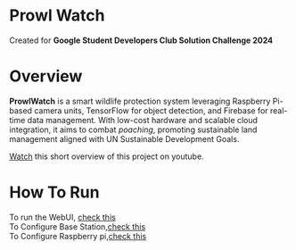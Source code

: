 # Prowl Watch

  Created for **Google Student Developers Club Solution Challenge 2024**

# Overview

**ProwlWatch** is a smart wildlife protection system leveraging Raspberry Pi-based camera units, TensorFlow for object detection, and Firebase for real-time data management. With low-cost hardware and scalable cloud integration, it aims to combat _poaching_, promoting sustainable land management aligned with UN Sustainable Development Goals.

[Watch](https://youtu.be/W9i8aB8G30E?si=24wP_I3GQ7EILlXU) this short overview of this project on youtube.

# How To Run

To run the WebUI, [check this](docs/webUI/README.md)    
To Configure Base Station,[check this](docs/Hardware_Configs/README.md)   
To Configure Raspberry pi,[check this](docs/Hardware_Config/Pi/README.md)

